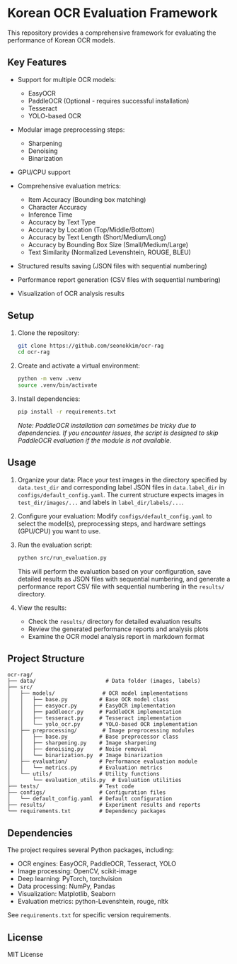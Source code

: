 # Korean OCR Evaluation Framework

This repository provides a comprehensive framework for evaluating the performance of Korean OCR models.

## Key Features

- Support for multiple OCR models:
  - EasyOCR
  - PaddleOCR (Optional - requires successful installation)
  - Tesseract
  - YOLO-based OCR

- Modular image preprocessing steps:
  - Sharpening
  - Denoising
  - Binarization

- GPU/CPU support
- Comprehensive evaluation metrics:
  - Item Accuracy (Bounding box matching)
  - Character Accuracy
  - Inference Time
  - Accuracy by Text Type
  - Accuracy by Location (Top/Middle/Bottom)
  - Accuracy by Text Length (Short/Medium/Long)
  - Accuracy by Bounding Box Size (Small/Medium/Large)
  - Text Similarity (Normalized Levenshtein, ROUGE, BLEU)

- Structured results saving (JSON files with sequential numbering)
- Performance report generation (CSV files with sequential numbering)
- Visualization of OCR analysis results

## Setup

1. Clone the repository:
   ```bash
   git clone https://github.com/seonokkim/ocr-rag
   cd ocr-rag
   ```

2. Create and activate a virtual environment:
   ```bash
   python -m venv .venv
   source .venv/bin/activate
   ```

3. Install dependencies:
   ```bash
   pip install -r requirements.txt
   ```
   *Note: PaddleOCR installation can sometimes be tricky due to dependencies. If you encounter issues, the script is designed to skip PaddleOCR evaluation if the module is not available.*

## Usage

1. Organize your data:
   Place your test images in the directory specified by `data.test_dir` and corresponding label JSON files in `data.label_dir` in `configs/default_config.yaml`. The current structure expects images in `test_dir/images/...` and labels in `label_dir/labels/...`.

2. Configure your evaluation:
   Modify `configs/default_config.yaml` to select the model(s), preprocessing steps, and hardware settings (GPU/CPU) you want to use.

3. Run the evaluation script:
   ```bash
   python src/run_evaluation.py
   ```
   This will perform the evaluation based on your configuration, save detailed results as JSON files with sequential numbering, and generate a performance report CSV file with sequential numbering in the `results/` directory.

4. View the results:
   - Check the `results/` directory for detailed evaluation results
   - Review the generated performance reports and analysis plots
   - Examine the OCR model analysis report in markdown format

## Project Structure

```
ocr-rag/
├── data/                      # Data folder (images, labels)
├── src/
│   ├── models/               # OCR model implementations
│   │   ├── base.py          # Base OCR model class
│   │   ├── easyocr.py       # EasyOCR implementation
│   │   ├── paddleocr.py     # PaddleOCR implementation
│   │   ├── tesseract.py     # Tesseract implementation
│   │   └── yolo_ocr.py      # YOLO-based OCR implementation
│   ├── preprocessing/        # Image preprocessing modules
│   │   ├── base.py          # Base preprocessor class
│   │   ├── sharpening.py    # Image sharpening
│   │   ├── denoising.py     # Noise removal
│   │   └── binarization.py  # Image binarization
│   ├── evaluation/          # Performance evaluation module
│   │   └── metrics.py       # Evaluation metrics
│   └── utils/               # Utility functions
│       └── evaluation_utils.py  # Evaluation utilities
├── tests/                   # Test code
├── configs/                 # Configuration files
│   └── default_config.yaml  # Default configuration
├── results/                 # Experiment results and reports
└── requirements.txt         # Dependency packages
```

## Dependencies

The project requires several Python packages, including:
- OCR engines: EasyOCR, PaddleOCR, Tesseract, YOLO
- Image processing: OpenCV, scikit-image
- Deep learning: PyTorch, torchvision
- Data processing: NumPy, Pandas
- Visualization: Matplotlib, Seaborn
- Evaluation metrics: python-Levenshtein, rouge, nltk

See `requirements.txt` for specific version requirements.

## License

MIT License 
